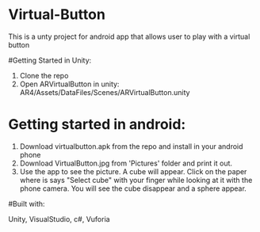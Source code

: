 # Virtual-Button

This is a unty project for android app that allows user to play with a virtual button 

#Getting Started in Unity:
1. Clone the repo 
2. Open ARVirtualButton in unity: AR4/Assets/DataFiles/Scenes/ARVirtualButton.unity

# Getting started in android:
1. Download virtualbutton.apk from the repo and install in your android phone
2. Download VirtualButton.jpg from 'Pictures' folder and print it out. 
3. Use the app to see the picture. A cube will appear. Click on the paper where is says "Select cube" with your finger while looking at it with the phone camera. You will see the cube disappear and a sphere appear. 

#Built with:

Unity, VisualStudio, c#, Vuforia
